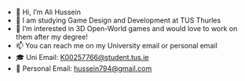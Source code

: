 - 👋 Hi, I’m Ali Hussein
- 📖 I am studying Game Design and Development at TUS Thurles
- 👀 I’m interested in 3D Open-World games and would love to work on them after my degree! 
- 📫 You can reach me on my University email or personal email
- 🎓 Uni Email: K00257766@student.tus.ie
- 📧 Personal Email: hussein794@gmail.com

<!---
alih121/alih121 is a ✨ special ✨ repository because its `README.md` (this file) appears on your GitHub profile.
You can click the Preview link to take a look at your changes.
--->
